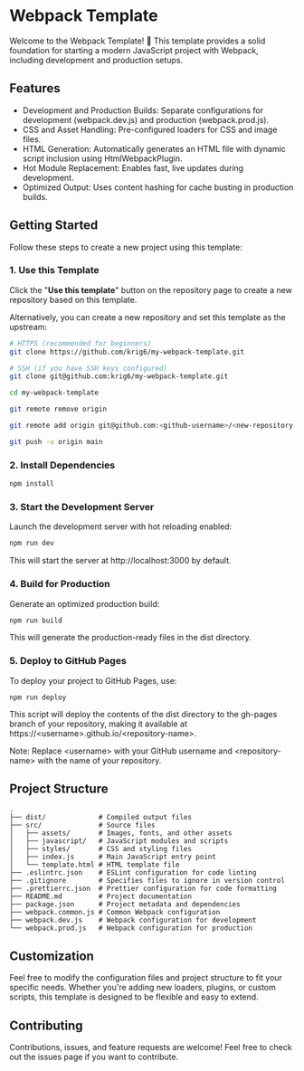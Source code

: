 # Webpack Template

Welcome to the Webpack Template! 🎉 This template provides a solid foundation for starting a modern JavaScript project with Webpack, including development and production setups.

## Features

- Development and Production Builds: Separate configurations for development (webpack.dev.js) and production (webpack.prod.js).
- CSS and Asset Handling: Pre-configured loaders for CSS and image files.
- HTML Generation: Automatically generates an HTML file with dynamic script inclusion using HtmlWebpackPlugin.
- Hot Module Replacement: Enables fast, live updates during development.
- Optimized Output: Uses content hashing for cache busting in production builds.

## Getting Started

Follow these steps to create a new project using this template:

### 1. Use this Template

Click the "**Use this template**" button on the repository page to create a new repository based on this template.

Alternatively, you can create a new repository and set this template as the upstream:

```bash
# HTTPS (recommended for beginners)
git clone https://github.com/krig6/my-webpack-template.git

# SSH (if you have SSH keys configured)
git clone git@github.com:krig6/my-webpack-template.git

cd my-webpack-template

git remote remove origin

git remote add origin git@github.com:<github-username>/<new-repository-name>.git

git push -u origin main
```

### 2. Install Dependencies

```bash
npm install
```

### 3. Start the Development Server

Launch the development server with hot reloading enabled:

```bash
npm run dev
```

This will start the server at http://localhost:3000 by default.

### 4. Build for Production

Generate an optimized production build:

```bash
npm run build
```

This will generate the production-ready files in the dist directory.

### 5. Deploy to GitHub Pages

To deploy your project to GitHub Pages, use:

```
npm run deploy
```

This script will deploy the contents of the dist directory to the gh-pages branch of your repository, making it available at https://&lt;username&gt;.github.io/&lt;repository-name&gt;.

Note: Replace &lt;username&gt; with your GitHub username and &lt;repository-name&gt; with the name of your repository.

## Project Structure

```
.
├── dist/             # Compiled output files
├── src/              # Source files
│   ├── assets/       # Images, fonts, and other assets
│   ├── javascript/   # JavaScript modules and scripts
│   ├── styles/       # CSS and styling files
│   ├── index.js      # Main JavaScript entry point
│   └── template.html # HTML template file
├── .eslintrc.json    # ESLint configuration for code linting
├── .gitignore        # Specifies files to ignore in version control
├── .prettierrc.json  # Prettier configuration for code formatting
├── README.md         # Project documentation
├── package.json      # Project metadata and dependencies
├── webpack.common.js # Common Webpack configuration
├── webpack.dev.js    # Webpack configuration for development
└── webpack.prod.js   # Webpack configuration for production
```

## Customization

Feel free to modify the configuration files and project structure to fit your specific needs. Whether you're adding new loaders, plugins, or custom scripts, this template is designed to be flexible and easy to extend.

## Contributing

Contributions, issues, and feature requests are welcome! Feel free to check out the issues page if you want to contribute.
